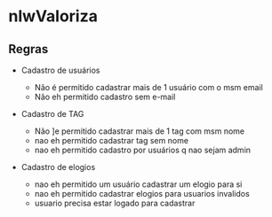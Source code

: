 # nlwValoriza
 
 ## Regras
 - Cadastro de usuários
   - Não é permitido cadastrar mais de 1 usuário com o msm email
   - Não eh permitido cadastro sem e-mail

- Cadastro de TAG
  - Não ]e permitido cadastrar mais de 1 tag com msm nome
  - nao eh permitido cadastrar tag sem nome
  - nao eh permitido cadastro por usuários q nao sejam admin

- Cadastro de elogios
  - nao eh permitido um usuário cadastrar um elogio para si
  - nao eh permitido cadastrar elogios para usuarios invalidos
  - usuario precisa estar logado para cadastrar
